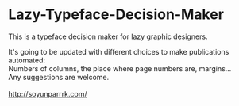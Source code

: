 # Lazy-Typeface-Decision-Maker
This is a typeface decision maker for lazy graphic designers.<br>

It's going to be updated with different choices to make publications automated: <br>
Numbers of columns, the place where page numbers are, margins... <br>
Any suggestions are welcome.<br><br>
http://soyunparrrk.com/
